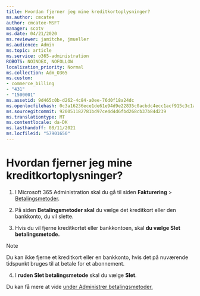 ```yaml
---
title: Hvordan fjerner jeg mine kreditkortoplysninger?
ms.author: cmcatee
author: cmcatee-MSFT
manager: scotv
ms.date: 04/21/2020
ms.reviewer: jamitche, jmueller
ms.audience: Admin
ms.topic: article
ms.service: o365-administration
ROBOTS: NOINDEX, NOFOLLOW
localization_priority: Normal
ms.collection: Adm_O365
ms.custom:
- commerce_billing
- "431"
- "1500001"
ms.assetid: 9d465c0b-d262-4c84-a0ee-76d0f18a24dc
ms.openlocfilehash: 0c3a16236ece1de61e94d9e22835c0acbdc4ecc1acf915c3c1ad26aa0174dc37
ms.sourcegitcommit: 920051182781bd97ce4d4d6fbd268cb37b84d239
ms.translationtype: MT
ms.contentlocale: da-DK
ms.lasthandoff: 08/11/2021
ms.locfileid: "57901650"
---
```

# <a name="how-do-i-remove-my-credit-card-information"></a>Hvordan fjerner jeg mine kreditkortoplysninger?

1. I Microsoft 365 Administration skal du gå til siden **Fakturering** \> [Betalingsmetoder](https://go.microsoft.com/fwlink/p/?linkid=2018806).

2. På siden **Betalingsmetoder skal** du vælge det kreditkort eller den bankkonto, du vil slette.

3. Hvis du vil fjerne kreditkortet eller bankkontoen, skal **du vælge Slet betalingsmetode.**

> [!NOTE]
> Du kan ikke fjerne et kreditkort eller en bankkonto, hvis det på nuværende tidspunkt bruges til at betale for et abonnement.

4. I **ruden Slet betalingsmetode** skal du vælge **Slet**.

Du kan få mere at vide [under Administrer betalingsmetoder.](https://docs.microsoft.com/microsoft-365/commerce/billing-and-payments/manage-payment-methods)